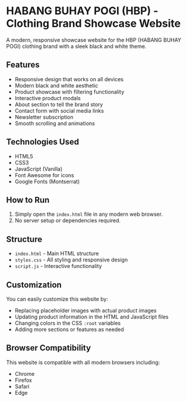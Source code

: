# HABANG BUHAY POGI (HBP) - Clothing Brand Showcase Website

A modern, responsive showcase website for the HBP (HABANG BUHAY POGI) clothing brand with a sleek black and white theme.

## Features

- Responsive design that works on all devices
- Modern black and white aesthetic
- Product showcase with filtering functionality
- Interactive product modals
- About section to tell the brand story
- Contact form with social media links
- Newsletter subscription
- Smooth scrolling and animations

## Technologies Used

- HTML5
- CSS3
- JavaScript (Vanilla)
- Font Awesome for icons
- Google Fonts (Montserrat)

## How to Run

1. Simply open the `index.html` file in any modern web browser.
2. No server setup or dependencies required.

## Structure

- `index.html` - Main HTML structure
- `styles.css` - All styling and responsive design
- `script.js` - Interactive functionality

## Customization

You can easily customize this website by:

- Replacing placeholder images with actual product images
- Updating product information in the HTML and JavaScript files
- Changing colors in the CSS `:root` variables
- Adding more sections or features as needed

## Browser Compatibility

This website is compatible with all modern browsers including:
- Chrome
- Firefox
- Safari
- Edge
